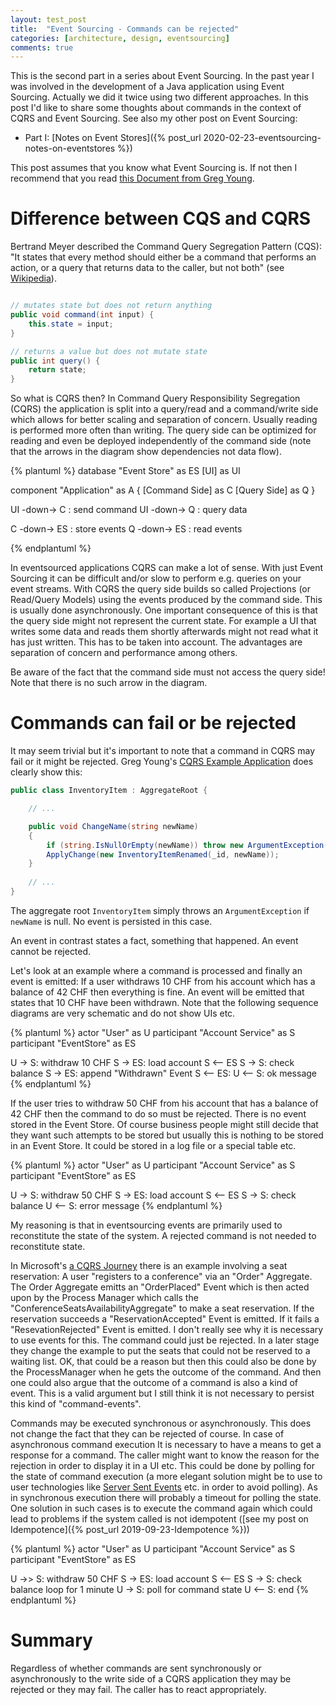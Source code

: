 ```yaml
---
layout: test_post
title:  "Event Sourcing - Commands can be rejected"
categories: [architecture, design, eventsourcing]
comments: true
---
```


This is the second part in a series about Event Sourcing. In the past year I was involved in the development of a Java application using Event Sourcing. Actually we did it twice using two different approaches. In this post I'd like to share some thoughts about commands in the context of CQRS and Event Sourcing. See also my other post on Event Sourcing:

- Part I: [Notes on Event Stores]({% post_url 2020-02-23-eventsourcing-notes-on-eventstores %})

This post assumes that you know what Event Sourcing is. If not then I recommend that you read [this Document from Greg Young](https://cqrs.files.wordpress.com/2010/11/cqrs_documents.pdf).

# Difference between CQS and CQRS

Bertrand Meyer described the Command Query Segregation Pattern (CQS): "It states that every method should either be a command that performs an action, or a query that returns data to the caller, but not both" (see [Wikipedia](https://en.wikipedia.org/wiki/Command%E2%80%93query_separation)).

```java

// mutates state but does not return anything
public void command(int input) {
    this.state = input;
}

// returns a value but does not mutate state
public int query() {
    return state;
}
```

So what is CQRS then? In Command Query Responsibility Segregation (CQRS) the application is split into a query/read and a command/write side which allows for better scaling and separation of concern. Usually reading is performed more often than writing. The query side can be optimized for reading and even be deployed independently of the command side (note that the arrows in the diagram show dependencies not data flow).

{% plantuml %}
database "Event Store" as ES
[UI] as UI

component "Application" as A {
  [Command Side] as C
  [Query Side] as Q
}

UI -down-> C : send command
UI -down-> Q : query data

C -down-> ES : store events 
Q -down-> ES : read events

{% endplantuml %}

In eventsourced applications CQRS can make a lot of sense. With just Event Sourcing it can be difficult and/or slow to perform e.g. queries on your event streams. With CQRS the query side builds so called Projections (or Read/Query Models) using the events produced by the command side. This is usually done asynchronously. One important consequence of this is that the query side might not represent the current state. For example a UI that writes some data and reads them shortly afterwards might not read what it has just written. This has to be taken into account. The advantages are separation of concern and performance among others.

Be aware of the fact that the command side must not access the query side! Note that there is no such arrow in the diagram.

# Commands can fail or be rejected

It may seem trivial but it's important to note that a command in CQRS may fail or it might be rejected. Greg Young's [CQRS Example Application](https://github.com/gregoryyoung/m-r/tree/master/SimpleCQRS) does clearly show this: 

```csharp
public class InventoryItem : AggregateRoot {

    // ...

    public void ChangeName(string newName)
    {
        if (string.IsNullOrEmpty(newName)) throw new ArgumentException("newName");
        ApplyChange(new InventoryItemRenamed(_id, newName));
    }
    
    // ...
}
```

The aggregate root `InventoryItem` simply throws an `ArgumentException` if `newName` is null. No event is persisted in this case.

An event in contrast states a fact, something that happened. An event cannot be rejected. 

Let's look at an example where a command is processed and finally an event is emitted: If a user withdraws 10 CHF from his account which has a balance of 42 CHF then everything is fine. An event will be emitted that states that 10 CHF have been withdrawn. Note that the following sequence diagrams are very schematic and do not show UIs etc.

{% plantuml %}
actor "User" as U
participant "Account Service" as S
participant "EventStore" as ES

U -> S: withdraw 10 CHF
S -> ES: load account
S <-- ES
S -> S: check balance
S -> ES: append "Withdrawn" Event
S <-- ES:
U <-- S: ok message
{% endplantuml %}

If the user tries to withdraw 50 CHF from his account that has a balance of 42 CHF then the command to do so must be rejected. There is no event stored in the Event Store. Of course business people might still decide that they want such attempts to be stored but usually this is nothing to be stored in an Event Store. It could be stored in a log file or a special table etc. 

{% plantuml %}
actor "User" as U
participant "Account Service" as S
participant "EventStore" as ES

U -> S: withdraw 50 CHF
S -> ES: load account
S <-- ES
S -> S: check balance
U <-- S: error message
{% endplantuml %}

My reasoning is that in eventsourcing events are primarily used to reconstitute the state of the system. A rejected command is not needed to reconstitute state.

In Microsoft's [a CQRS Journey](http://cqrsjourney.github.io/) there is an example involving a seat reservation: A user "registers to a conference" via an "Order" Aggregate. The Order Aggregate emitts an "OrderPlaced" Event which is then acted upon by the Process Manager which calls the "ConferenceSeatsAvailabilityAggregate" to make a seat reservation. If the reservation succeeds a "ReservationAccepted" Event is emitted. If it fails a "ResevationRejected" Event is emitted. I don't really see why it is necessary to use events for this. The command could just be rejected. In a later stage they change the example to put the seats that could not be reserved to a waiting list. OK, that could be a reason but then this could also be done by the ProcessManager when he gets the outcome of the command. And then one could also argue that the outcome of a command is also a kind of event. This is a valid argument but I still think it is not necessary to persist this kind of "command-events".

Commands may be executed synchronous or asynchronously. This does not change the fact that they can be rejected of course. In case of asynchronous command execution It is necessary to have a means to get a response for a command. The caller might want to know the reason for the rejection in order to display it in a UI etc. This could be done by polling for the state of command execution (a more elegant solution might be to use to user technologies like [Server Sent Events](https://en.wikipedia.org/wiki/Server-sent_events) etc. in order to avoid polling). As in synchronous execution there will probably a timeout for polling the state. One solution in such cases is to execute the command again which could lead to problems if the system called is not idempotent ([see my post on Idempotence]({% post_url 2019-09-23-Idempotence %}))

{% plantuml %}
actor "User" as U
participant "Account Service" as S
participant "EventStore" as ES

U ->> S: withdraw 50 CHF
S -> ES: load account
S <-- ES
S -> S: check balance
loop for 1 minute
  U -> S: poll for command state
  U <-- S:
end
{% endplantuml %}



# Summary

Regardless of whether commands are sent synchronously or asynchronously to the write side of a CQRS application they may be rejected or they may fail. The caller has to react appropriately.